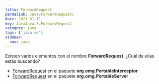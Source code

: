 ```yaml
---
title: ForwardRequest
permalink: Java/ForwardRequest/
date: 2021-01-11
key: JavaJava.F.ForwardRequest
category: java
tags: ['java se']
sidebar: 
  nav: java
---
```


Existen varios elementos con el nombre **ForwardRequest**. ¿Cuál de ellas estás buscando?
<ul>
<li><a href="/Java/ForwardRequest-org-omg-PortableInterceptor/">ForwardRequest</a> en el paquete <strong>org.omg.PortableInterceptor</strong></li>
<li><a href="/Java/ForwardRequest-org-omg-PortableServer/">ForwardRequest</a> en el paquete <strong>org.omg.PortableServer</strong></li>
<ul>
